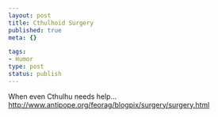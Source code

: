 ```yaml
--- 
layout: post
title: Cthulhoid Surgery
published: true
meta: {}

tags: 
- Humor
type: post
status: publish
---
```

When even Cthulhu needs help...
<a href="http://www.antipope.org/feorag/blogpix/surgery/surgery.html">http://www.antipope.org/feorag/blogpix/surgery/surgery.html</a>
